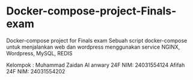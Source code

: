 # Docker-compose-project-Finals-exam
Docker-compose project for Finals exam
Sebuah script docker-compose untuk menjalankan web dan wordpress menggunakan service NGINX, Wordpress, MySQL, REDIS


Kelompok :
Muhammad Zaidan Al anwary 24F NIM: 24031554124
Afifah 24F NIM: 24031554202
